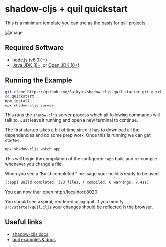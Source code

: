 # shadow-cljs + quil quickstart

This is a minimum template you can use as the basis for quil projects.

![image](https://user-images.githubusercontent.com/5009316/125375320-3495d400-e3cc-11eb-8162-ba812c1a70d7.png)

## Required Software

- [node.js (v6.0.0+)](https://nodejs.org/en/download/)
- [Java JDK (8+)](http://www.oracle.com/technetwork/java/javase/downloads/index.html) or [Open JDK (8+)](http://jdk.java.net/10/)

## Running the Example

```bash
git clone https://github.com/Saikyun/shadow-cljs-quil-starter.git quickstart
cd quickstart
npm install
npx shadow-cljs server
```

This runs the `shadow-cljs` server process which all following commands will talk to. Just leave it running and open a new terminal to continue.

The first startup takes a bit of time since it has to download all the dependencies and do some prep work. Once this is running we can get started.

```txt
npx shadow-cljs watch app
```

This will begin the compilation of the configured `:app` build and re-compile whenever you change a file.

When you see a "Build completed." message your build is ready to be used.

```txt
[:app] Build completed. (23 files, 4 compiled, 0 warnings, 7.41s)
```

You can now then open [http://localhost:8020](http://localhost:8020).

You should see a spiral, rendered using quil. If you modify `src/starter/quil.cljs` your changes should be reflected in the browser.

## Useful links

- [shadow-cljs docs](https://shadow-cljs.github.io/docs/UsersGuide.html)
- [quil examples & docs](http://quil.info/)
